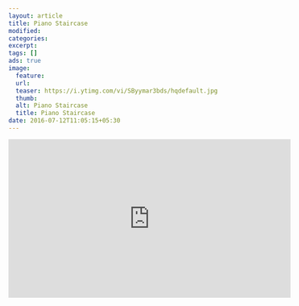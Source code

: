 ```yaml
---
layout: article
title: Piano Staircase
modified:
categories:
excerpt:
tags: []
ads: true
image:
  feature:
  url:
  teaser: https://i.ytimg.com/vi/SByymar3bds/hqdefault.jpg
  thumb:
  alt: Piano Staircase
  title: Piano Staircase
date: 2016-07-12T11:05:15+05:30
---
```



<iframe width="560" height="315" src="https://www.youtube.com/embed/SByymar3bds?list=PLH-T358uPi7fY1nz0B9d4BOMjXsHY6-Nc" frameborder="0" allowfullscreen></iframe>
